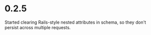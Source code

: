 # 0.2.5
Started clearing Rails-style nested attributes in schema, so they don't persist across multiple requests.